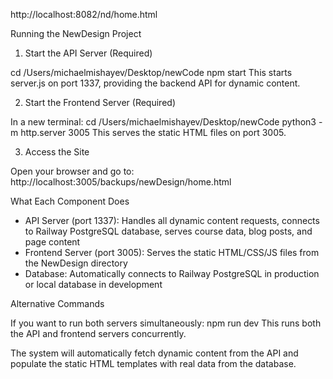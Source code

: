 
http://localhost:8082/nd/home.html 

Running the NewDesign Project

  1. Start the API Server (Required)

  cd /Users/michaelmishayev/Desktop/newCode
  npm start
  This starts server.js on port 1337, providing the backend API for dynamic content.

  2. Start the Frontend Server (Required)

  In a new terminal:
  cd /Users/michaelmishayev/Desktop/newCode
  python3 -m http.server 3005
  This serves the static HTML files on port 3005.

  3. Access the Site

  Open your browser and go to:
  http://localhost:3005/backups/newDesign/home.html

  What Each Component Does

  - API Server (port 1337): Handles all dynamic content requests, connects to Railway PostgreSQL database, serves course
  data, blog posts, and page content
  - Frontend Server (port 3005): Serves the static HTML/CSS/JS files from the NewDesign directory
  - Database: Automatically connects to Railway PostgreSQL in production or local database in development

  Alternative Commands

  If you want to run both servers simultaneously:
  npm run dev
  This runs both the API and frontend servers concurrently.

  The system will automatically fetch dynamic content from the API and populate the static HTML templates with real data
  from the database.